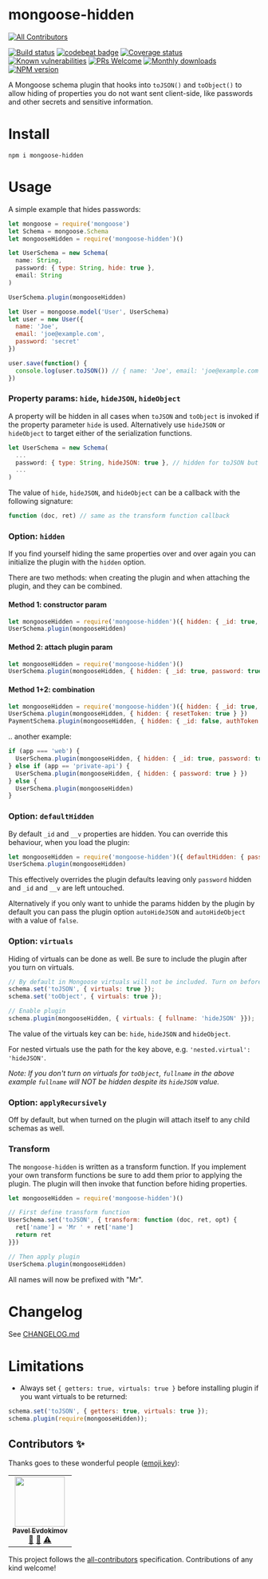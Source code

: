 # mongoose-hidden
<!-- ALL-CONTRIBUTORS-BADGE:START - Do not remove or modify this section -->
[![All Contributors](https://img.shields.io/badge/all_contributors-1-orange.svg?style=flat-square)](#contributors-)
<!-- ALL-CONTRIBUTORS-BADGE:END -->


[![Build status](http://img.shields.io/travis/mblarsen/mongoose-hidden.svg)](http://travis-ci.org/mblarsen/mongoose-hidden) 
[![codebeat badge](https://codebeat.co/badges/05e78d4b-9038-4339-8e67-0702cc4416a2)](https://codebeat.co/projects/github-com-mblarsen-mongoose-hidden-master)
[![Coverage status](https://coveralls.io/repos/github/mblarsen/mongoose-hidden/badge.svg?branch=master)](https://coveralls.io/github/mblarsen/mongoose-hidden?branch=master) 
[![Known vulnerabilities](https://snyk.io/test/github/mblarsen/mongoose-hidden/badge.svg)](https://snyk.io/test/github/mblarsen/mongoose-hidden) 
[![PRs Welcome](https://img.shields.io/badge/PRs-welcome-brightgreen.svg?style=flat-square)](http://makeapullrequest.com) 
[![Monthly downloads](https://img.shields.io/npm/dm/mongoose-hidden.svg)](https://www.npmjs.com/package/mongoose-hidden)
[![NPM version](http://img.shields.io/npm/v/mongoose-hidden.svg)](https://www.npmjs.com/package/mongoose-hidden)

A Mongoose schema plugin that hooks into `toJSON()` and `toObject()` to allow hiding of properties you do not want sent client-side, like passwords and other secrets and sensitive information.

# Install

```
npm i mongoose-hidden
```

# Usage

A simple example that hides passwords:

```javascript
let mongoose = require('mongoose')
let Schema = mongoose.Schema
let mongooseHidden = require('mongoose-hidden')()

let UserSchema = new Schema(
  name: String,
  password: { type: String, hide: true },
  email: String
)

UserSchema.plugin(mongooseHidden)

let User = mongoose.model('User', UserSchema)
let user = new User({
  name: 'Joe',
  email: 'joe@example.com',
  password: 'secret'
})

user.save(function() {
  console.log(user.toJSON()) // { name: 'Joe', email: 'joe@example.com' }
})
```

### Property params: `hide`, `hideJSON`, `hideObject`

A property will be hidden in all cases when `toJSON` and `toObject` is invoked if the property parameter `hide` is used. Alternatively use `hideJSON` or `hideObject` to target either of the serialization functions.

```javascript
let UserSchema = new Schema(
  ...
  password: { type: String, hideJSON: true }, // hidden for toJSON but not for toObject
  ...
)
```

The value of `hide`, `hideJSON`, and `hideObject` can be a callback with the following signature:

```javascript
function (doc, ret) // same as the transform function callback
```

### Option: `hidden`

If you find yourself hiding the same properties over and over again you can initialize the plugin with the `hidden` option.

There are two methods: when creating the plugin and when attaching the plugin, and they can be combined.

#### Method 1: constructor param

```javascript
let mongooseHidden = require('mongoose-hidden')({ hidden: { _id: true, password: true } })
UserSchema.plugin(mongooseHidden)
```

#### Method 2: attach plugin param

```javascript
let mongooseHidden = require('mongoose-hidden')()
UserSchema.plugin(mongooseHidden, { hidden: { _id: true, password: true } })
```

#### Method 1+2: combination

```javascript
let mongooseHidden = require('mongoose-hidden')({ hidden: { _id: true, password: true } })
UserSchema.plugin(mongooseHidden, { hidden: { resetToken: true } })
PaymentSchema.plugin(mongooseHidden, { hidden: { _id: false, authToken: true } }) // unhides _id
```

.. another example:

```javascript
if (app === 'web') {
  UserSchema.plugin(mongooseHidden, { hidden: { _id: true, password: true } })
} else if (app == 'private-api') {
  UserSchema.plugin(mongooseHidden, { hidden: { password: true } })
} else {
  UserSchema.plugin(mongooseHidden)
}
```

### Option: `defaultHidden`

By default `_id` and `__v` properties are hidden. You can override this behaviour, when you load the plugin:

```javascript
let mongooseHidden = require('mongoose-hidden')({ defaultHidden: { password: true } })
UserSchema.plugin(mongooseHidden)
```

This effectively overrides the plugin defaults leaving only `password` hidden and `_id` and `__v` are left untouched.

Alternatively if you only want to unhide the params hidden by the plugin by default you can pass the plugin option `autoHideJSON` and `autoHideObject` with a value of `false`.

### Option: `virtuals`

Hiding of virtuals can be done as well. Be sure to include the plugin after you turn on virtuals.

```javascript
// By default in Mongoose virtuals will not be included. Turn on before enabling plugin.
schema.set('toJSON', { virtuals: true });
schema.set('toObject', { virtuals: true });

// Enable plugin
schema.plugin(mongooseHidden, { virtuals: { fullname: 'hideJSON' }});
```

The value of the virtuals key can be: `hide`, `hideJSON` and `hideObject`.

For nested virtuals use the path for the key above, e.g. `'nested.virtual': 'hideJSON'`.

_Note: If you don't turn on virtuals for `toObject`, `fullname` in the above example `fullname` will *NOT* be hidden despite its `hideJSON` value._

### Option: `applyRecursively`

Off by default, but when turned on the plugin will attach itself to any child
schemas as well.

### Transform

The `mongoose-hidden` is written as a transform function. If you implement your own transform functions be sure to add them prior to applying the plugin. The plugin will then invoke that function before hiding properties.

```javascript
let mongooseHidden = require('mongoose-hidden')()

// First define transform function
UserSchema.set('toJSON', { transform: function (doc, ret, opt) {
  ret['name'] = 'Mr ' + ret['name']
  return ret
}})

// Then apply plugin
UserSchema.plugin(mongooseHidden)
```

All names will now be prefixed with "Mr".

# Changelog

See [CHANGELOG.md](https://github.com/mblarsen/mongoose-hidden/blob/master/CHANGELOG.md)

# Limitations

* Always set `{ getters: true, virtuals: true }` before installing plugin if you want virtuals to be returned:

```javascript
schema.set('toJSON', { getters: true, virtuals: true });
schema.plugin(require(mongooseHidden));
```

## Contributors ✨

Thanks goes to these wonderful people ([emoji key](https://allcontributors.org/docs/en/emoji-key)):

<!-- ALL-CONTRIBUTORS-LIST:START - Do not remove or modify this section -->
<!-- prettier-ignore-start -->
<!-- markdownlint-disable -->
<table>
  <tr>
    <td align="center"><a href="https://github.com/Santinell"><img src="https://avatars2.githubusercontent.com/u/3122009?v=4" width="100px;" alt=""/><br /><sub><b>Pavel Evdokimov</b></sub></a><br /><a href="https://github.com/mblarsen/mongoose-hidden/issues?q=author%3ASantinell" title="Bug reports">🐛</a> <a href="#maintenance-Santinell" title="Maintenance">🚧</a> <a href="https://github.com/mblarsen/mongoose-hidden/commits?author=Santinell" title="Tests">⚠️</a></td>
  </tr>
</table>

<!-- markdownlint-enable -->
<!-- prettier-ignore-end -->
<!-- ALL-CONTRIBUTORS-LIST:END -->

This project follows the [all-contributors](https://github.com/all-contributors/all-contributors) specification. Contributions of any kind welcome!